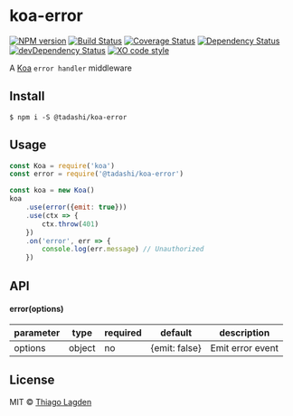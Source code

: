 # koa-error

[![NPM version][npm-img]][npm]
[![Build Status][ci-img]][ci]
[![Coverage Status][coveralls-img]][coveralls]
[![Dependency Status][dep-img]][dep]
[![devDependency Status][devDep-img]][devDep]
[![XO code style][xo-img]][xo]

[npm-img]:       https://img.shields.io/npm/v/@tadashi/koa-error.svg
[npm]:           https://www.npmjs.com/package/@tadashi/koa-error
[ci-img]:        https://travis-ci.org/lagden/koa-error.svg
[ci]:            https://travis-ci.org/lagden/koa-error
[coveralls-img]: https://coveralls.io/repos/github/lagden/koa-error/badge.svg?branch=master
[coveralls]:     https://coveralls.io/github/lagden/koa-error?branch=master
[dep-img]:       https://david-dm.org/lagden/koa-error.svg
[dep]:           https://david-dm.org/lagden/koa-error
[devDep-img]:    https://david-dm.org/lagden/koa-error/dev-status.svg
[devDep]:        https://david-dm.org/lagden/koa-error#info=devDependencies
[xo-img]:        https://img.shields.io/badge/code_style-XO-5ed9c7.svg
[xo]:            https://github.com/sindresorhus/xo


A [Koa](https://github.com/koajs/koa) `error handler` middleware

## Install

```
$ npm i -S @tadashi/koa-error
```


## Usage

```js
const Koa = require('koa')
const error = require('@tadashi/koa-error')

const koa = new Koa()
koa
	.use(error({emit: true}))
	.use(ctx => {
		ctx.throw(401)
	})
	.on('error', err => {
		console.log(err.message) // Unauthorized
	})
```


## API

#### error(options)

parameter   | type                 | required    | default             | description
----------- | -------------------- | ----------- | ------------------- | ------------
options     | object               | no          | {emit: false}       | Emit error event


## License

MIT © [Thiago Lagden](http://lagden.in)
